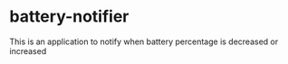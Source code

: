 # battery-notifier
This is an application to notify when battery percentage is decreased or increased
